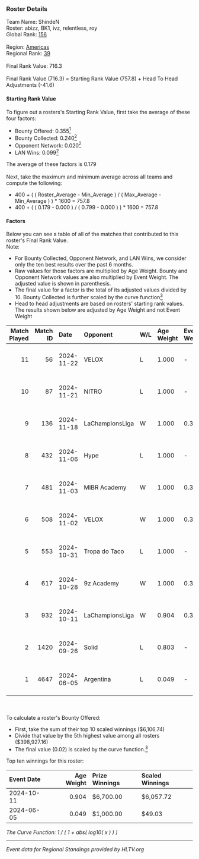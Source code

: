 ### Roster Details<br />
Team Name: ShindeN<br />
Roster: abizz, BK1, ivz, relentless, roy<br />
Global Rank: [156](../../standings_global_2024_11_25.md)<br />
<br />
Region: [Americas]( ../../standings_americas_2024_11_25.md)<br />
Regional Rank: [39]( ../../standings_americas_2024_11_25.md)<br />
<br />
Final Rank Value:  716.3<br />
<br />
Final Rank Value (716.3) = Starting Rank Value (757.8) + Head To Head Adjustments (-41.6)<br />

#### Starting Rank Value<br />
To figure out a rosters's Starting Rank Value, first take the average of these four factors:<br />
- Bounty Offered: 0.355[<sup>1</sup>](#table2)
- Bounty Collected: 0.240[<sup>2</sup>](#table1)
- Opponent Network: 0.020[<sup>2</sup>](#table1)
- LAN Wins: 0.099[<sup>2</sup>](#table1)

The average of these factors is 0.179<br />
<br />
Next, take the maximum and minimum average across all teams and compute the following:<br />
- 400 + ( ( Roster_Average - Min_Average ) / ( Max_Average - Min_Average ) ) * 1600 = 757.8
- 400 + ( ( 0.179 - 0.000 ) / ( 0.799 - 0.000 ) ) * 1600 = 757.8


#### Factors<br />
Below you can see a table of all of the matches that contributed to this roster's Final Rank Value.<br />
Note:<br />

- For Bounty Collected, Opponent Network, and LAN Wins, we consider only the ten best results over the past 6 months.
- Raw values for those factors are multiplied by Age Weight. Bounty and Opponent Network values are also multiplied by Event Weight. The adjusted value is shown in parenthesis.
- The final value for a factor is the total of its adjusted values divided by 10. Bounty Collected is further scaled by the curve function[<sup>3</sup>](#curveFunction)
- Head to head adjustments are based on rosters' starting rank values. The results shown below are adjusted by Age Weight and not Event Weight
<span id="table1"></span><br />


| Match Played | Match ID | Date       | Opponent        | W/L | Age Weight | Event Weight | Bounty Collected | Opponent Network | LAN Wins  | H2H Adj. | Roster                           |
| -: | -: | :- | :- | :- | :- | :- | :- | :- | :- | -: | :- |
|           11 |       56 | 2024-11-22 | VELOX           | L   | 1.000      | -            | -                | -                | -         |   -23.18 | abizz, BK1, ivz, relentless, roy |
|           10 |       87 | 2024-11-21 | NITRO           | L   | 1.000      | -            | -                | -                | -         |   -20.36 | abizz, BK1, ivz, relentless, roy |
|            9 |      136 | 2024-11-18 | LaChampionsLiga | W   | 1.000      | 0.371        | 0.009 (0.003)    | 0.072 (0.027)    | 0 (0.000) |     6.34 | abizz, BK1, ivz, relentless, roy |
|            8 |      432 | 2024-11-06 | Hype            | L   | 1.000      | -            | -                | -                | -         |   -11.96 | abizz, BK1, ivz, relentless, roy |
|            7 |      481 | 2024-11-03 | MIBR Academy    | W   | 1.000      | 0.371        | 0.003 (0.001)    | 0.181 (0.067)    | 0 (0.000) |    10.82 | abizz, BK1, ivz, relentless, roy |
|            6 |      508 | 2024-11-02 | VELOX           | W   | 1.000      | 0.371        | 0.000 (0.000)    | 0.109 (0.040)    | 0 (0.000) |     7.28 | abizz, BK1, ivz, relentless, roy |
|            5 |      553 | 2024-10-31 | Tropa do Taco   | L   | 1.000      | -            | -                | -                | -         |   -16.87 | abizz, BK1, ivz, relentless, roy |
|            4 |      617 | 2024-10-28 | 9z Academy      | W   | 1.000      | 0.371        | 0.000 (0.000)    | 0.126 (0.047)    | 0 (0.000) |     6.35 | abizz, BK1, ivz, relentless, roy |
|            3 |      932 | 2024-10-11 | LaChampionsLiga | W   | 0.904      | 0.335        | 0.009 (0.003)    | 0.072 (0.022)    | 1 (0.904) |     6.91 | abizz, BK1, ivz, relentless, roy |
|            2 |     1420 | 2024-09-26 | Solid           | L   | 0.803      | -            | -                | -                | -         |    -6.42 | abizz, BK1, ivz, relentless, roy |
|            1 |     4647 | 2024-06-05 | Argentina       | L   | 0.049      | -            | -                | -                | -         |    -0.48 | abizz, BK1, deco, ivz, nacho     |

<br />
<span id="table2"></span><br />
To calculate a roster's Bounty Offered:<br />

- First, take the sum of their top 10 scaled winnings ($6,106.74)
- Divide that value by the 5th highest value among all rosters ($398,927.16)
- The final value (0.02) is scaled by the curve function.[<sup>3</sup>](#curveFunction)

Top ten winnings for this roster:<br />

| Event Date | Age Weight | Prize Winnings | Scaled Winnings |
| :- | -: | :- | :- |
| 2024-10-11 |      0.904 | $6,700.00      | $6,057.72       |
| 2024-06-05 |      0.049 | $1,000.00      | $49.03          |


<span id="curveFunction"></span>_The Curve Function: 1 / ( 1 + abs( log10( x ) ) )_<br />

---
_Event data for Regional Standings provided by HLTV.org_<br />
